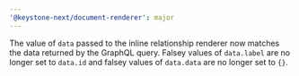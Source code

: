 ```yaml
---
'@keystone-next/document-renderer': major
---
```


The value of `data` passed to the inline relationship renderer now matches the data returned by the GraphQL query.
Falsey values of `data.label` are no longer set to `data.id` and falsey values of `data.data` are no longer set to `{}`.
